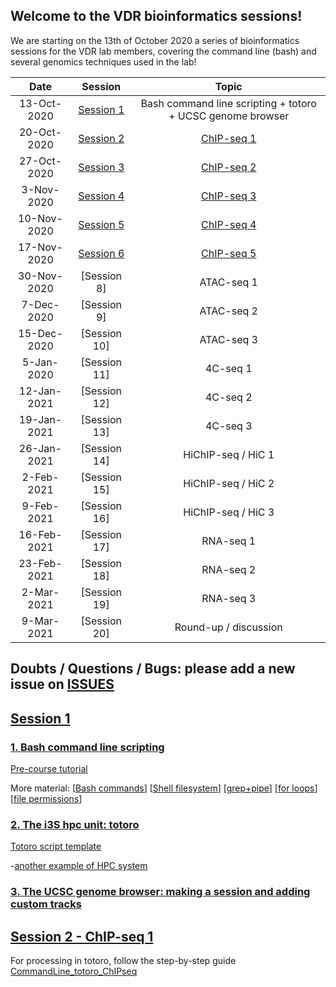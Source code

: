 ## Welcome to the VDR bioinformatics sessions!

We are starting on the 13th of October 2020 a series of bioinformatics sessions for the VDR lab members, covering the command line (bash) and several genomics techniques used in the lab!

| Date            | Session | Topic  | 
|:------------------------:|:----------:|:----------:|
|13-Oct-2020| [Session 1](https://drive.google.com/drive/folders/1RK7tvdJ9A4OP_lM7eGXGrRjGaGG-rftf) | Bash command line scripting + totoro + UCSC genome browser |
|20-Oct-2020| [Session 2](https://drive.google.com/drive/u/1/folders/1DceorSXPrEQT3bKRipkiVedHrzn5LSxC) | [ChIP-seq 1](https://docs.google.com/document/d/1E-gE1rvNJGRP--YHuDFOIYB8GTRKG9JoXj8VwH0VlSA) |
|27-Oct-2020| [Session 3](https://docs.google.com/presentation/d/1iOLnkja4k970fX0ilnEjLJTR2YK2JnzRiNGOaA5zJU4) | [ChIP-seq 2](https://docs.google.com/document/d/1E-gE1rvNJGRP--YHuDFOIYB8GTRKG9JoXj8VwH0VlSA) |
|3-Nov-2020| [Session 4](https://docs.google.com/presentation/d/1zp-QT24xTN0WCFsJgUmgNf-Q3nfBzy_NIlztBYdv9mQ) | [ChIP-seq 3](https://docs.google.com/document/d/1E-gE1rvNJGRP--YHuDFOIYB8GTRKG9JoXj8VwH0VlSA) |
|10-Nov-2020| [Session 5](https://docs.google.com/presentation/d/1JDvoIZRbBpKJDt3pwogfOkA-7WV4-nDyHidm8-1ipP8) | [ChIP-seq 4](https://docs.google.com/document/d/1E-gE1rvNJGRP--YHuDFOIYB8GTRKG9JoXj8VwH0VlSA) |
|17-Nov-2020| [Session 6](https://docs.google.com/presentation/d/19uptiDUDQFc5Vocx-EXpR3UX67vQ-x6MNlkGJ1GlpHM) | [ChIP-seq 5](https://docs.google.com/document/d/1OjzmJF3d-Yc3gWhnBYIV9RpnV9UX_L85t2YvUoaInZc)|
|30-Nov-2020| [Session 8] | ATAC-seq 1 |
|7-Dec-2020| [Session 9] | ATAC-seq 2 |
|15-Dec-2020| [Session 10] | ATAC-seq 3 |
|5-Jan-2020| [Session 11] | 4C-seq 1 |
|12-Jan-2021| [Session 12] | 4C-seq 2 |
|19-Jan-2021| [Session 13] | 4C-seq 3 |
|26-Jan-2021| [Session 14] | HiChIP-seq / HiC 1 |
|2-Feb-2021| [Session 15] | HiChIP-seq / HiC 2 |
|9-Feb-2021| [Session 16] | HiChIP-seq / HiC 3 |
|16-Feb-2021| [Session 17] | RNA-seq 1 |
|23-Feb-2021| [Session 18] | RNA-seq 2 |
|2-Mar-2021| [Session 19] | RNA-seq 3 |
|9-Mar-2021| [Session 20] | Round-up / discussion |



## Doubts / Questions / Bugs: please add a new issue on [ISSUES](https://github.com/MafGal/VDRbioinfo/issues)


## [Session 1](https://drive.google.com/drive/folders/1RK7tvdJ9A4OP_lM7eGXGrRjGaGG-rftf)

### [1. Bash command line scripting](https://docs.google.com/presentation/d/1yq4rQW916kzs-kS69widQBbWEXXt_f2VL0dIZUDkCzQ)

[Pre-course tutorial](https://linuxconfig.org/bash-scripting-tutorial-for-beginners)

More material: [[Bash commands](https://github.com/MafGal/VDRbioinfo/tree/main/GLOSSARY/BASH)] [[Shell filesystem](https://hbctraining.github.io/Intro-to-Shell/lessons/01_the_filesystem.html)] [[grep+pipe](https://hbctraining.github.io/Intro-to-Shell/lessons/02_searching_files.html)] [[for loops](https://hbctraining.github.io/Intro-to-Shell/lessons/04_loops_and_scripts.html)] [[file permissions](https://hbctraining.github.io/Intro-to-Shell/lessons/05_permissions_and_environment_variables.html)]

### [2. The i3S hpc unit: totoro](https://docs.google.com/presentation/d/1TYgBagEt4ARAysdpvkW5Q0t132u1CO4ZGm2BBIshomo)

[Totoro script template](https://github.com/MafGal/VDRbioinfo/tree/main/SCRIPTS)

-[another example of HPC system](https://hbctraining.github.io/Intro-to-rnaseq-hpc-O2/lectures/HPC_intro_O2.pdf)

### [3. The UCSC genome browser: making a session and adding custom tracks](https://docs.google.com/presentation/d/15lBS7mwn4mmAXtTm3b_Wu9QIJrXENTFX1wg-a8xrV4Q)

## [Session 2 - ChIP-seq 1](https://drive.google.com/drive/u/1/folders/1DceorSXPrEQT3bKRipkiVedHrzn5LSxC)

For processing in totoro, follow the step-by-step guide [CommandLine_totoro_ChIPseq](https://docs.google.com/document/d/1E-gE1rvNJGRP--YHuDFOIYB8GTRKG9JoXj8VwH0VlSA)



